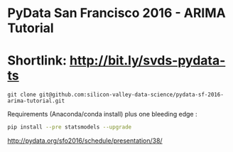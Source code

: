 # PyData San Francisco 2016 - ARIMA Tutorial

# Shortlink: http://bit.ly/svds-pydata-ts

`git clone git@github.com:silicon-valley-data-science/pydata-sf-2016-arima-tutorial.git`

Requirements (Anaconda/conda install) plus one bleeding edge : 

```bash
pip install --pre statsmodels --upgrade
```

http://pydata.org/sfo2016/schedule/presentation/38/

